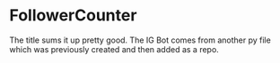 # FollowerCounter
The title sums it up pretty good.
The IG Bot comes from another py file which was previously created and then added as a repo.

